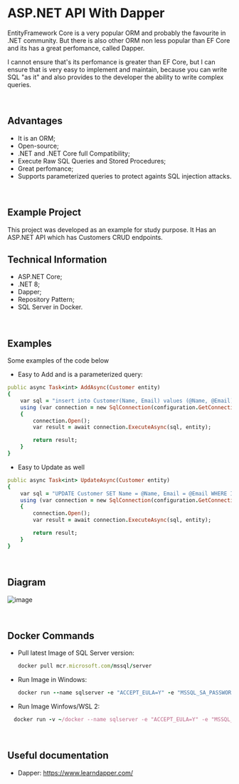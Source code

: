 # ASP.NET API With Dapper
<p>
  EntityFramework Core is a very popular ORM and probably the favourite in .NET community.
  But there is also other ORM non less popular than EF Core and its has a great perfomance, called Dapper.
</p>
<p>
  I cannot ensure that's its perfomance is greater than EF Core, but I can ensure that is very easy to implement and maintain,
  because you can write SQL "as it" and also provides to the developer the ability to write complex queries.
</p>

<br>

## Advantages
* It is an ORM;
* Open-source;
* .NET and .NET Core full Compatibility;
* Execute Raw SQL Queries and Stored Procedures;
* Great perfomance;
* Supports parameterized queries to protect againts SQL injection attacks.

<br>

## Example Project
<p>
  This project was developed as an example for study purpose.
  It Has an ASP.NET API which has Customers CRUD endpoints.
</p>

## Technical Information
* ASP.NET Core;
* .NET 8;
* Dapper;
* Repository Pattern;
* SQL Server in Docker.

<br>

## Examples
<p>
  Some examples of the code below
</p>

* Easy to Add and is a parameterized query:

```ruby
public async Task<int> AddAsync(Customer entity)
{
    var sql = "insert into Customer(Name, Email) values (@Name, @Email)";
    using (var connection = new SqlConnection(configuration.GetConnectionString("DefaultConnection")))
    {
        connection.Open();
        var result = await connection.ExecuteAsync(sql, entity);

        return result;
    }
}
```

* Easy to Update as well

```ruby
public async Task<int> UpdateAsync(Customer entity)
{
    var sql = "UPDATE Customer SET Name = @Name, Email = @Email WHERE Id = @Id";
    using (var connection = new SqlConnection(configuration.GetConnectionString("DefaultConnection")))
    {
        connection.Open();
        var result = await connection.ExecuteAsync(sql, entity);

        return result;
    }
}
```

<br>

## Diagram

![image](https://github.com/user-attachments/assets/ab80f577-5034-41d3-a5cd-bf3b9c835eaa)


<br>

## Docker Commands
* Pull latest Image of SQL Server version:
  ```ruby
  docker pull mcr.microsoft.com/mssql/server
  ```
  
* Run Image in Windows:

  ```ruby
  docker run --name sqlserver -e "ACCEPT_EULA=Y" -e "MSSQL_SA_PASSWORD=p@ssw0rd" -p 1433:1433 -d mcr.microsoft.com/mssql/server
  ```
  
* Run Image Winfows/WSL 2:
  
```ruby
  docker run -v ~/docker --name sqlserver -e "ACCEPT_EULA=Y" -e "MSSQL_SA_PASSWORD=p@ssw0rd" -p 1433:1433 -d mcr.microsoft.com/mssql/server
```

<br>

## Useful documentation
* Dapper: https://www.learndapper.com/
